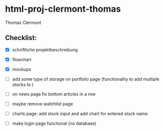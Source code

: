 # html-proj-clermont-thomas

Thomas Clermont


## Checklist:
- [x] schriftliche projektbeschreibung
- [x] flowchart
- [x] mockups
- [ ] add some type of storage on portfolio page (functionality to add multiple stocks to )
- [ ] on news page fix bottom articles in a row
- [ ] maybe remove watchlist page
- [ ] charts page: add stock input and add chart for entered stock name
- [ ] make login page functional (no database)

